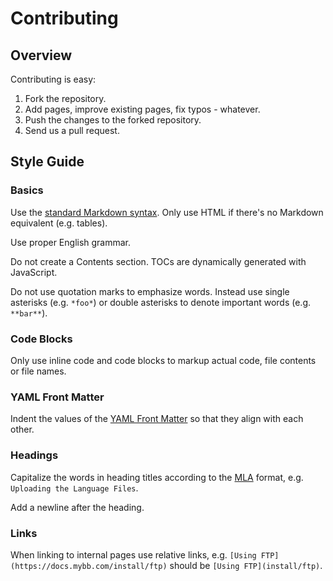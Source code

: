 # Contributing

## Overview

Contributing is easy:

1. Fork the repository.
2. Add pages, improve existing pages, fix typos - whatever.
3. Push the changes to the forked repository.
4. Send us a pull request.

## Style Guide

### Basics

Use the [standard Markdown syntax](https://daringfireball.net/projects/markdown/syntax). Only use HTML if there's no Markdown equivalent (e.g. tables).

Use proper English grammar.

Do not create a Contents section. TOCs are dynamically generated with JavaScript.

Do not use quotation marks to emphasize words. Instead use single asterisks (e.g. `*foo*`) or double asterisks to denote important words (e.g. `**bar**`).

### Code Blocks

Only use inline code and code blocks to markup actual code, file contents or file names.

### YAML Front Matter

Indent the values of the [YAML Front Matter](https://jekyllrb.com/docs/frontmatter/) so that they align with each other.

### Headings

Capitalize the words in heading titles according to the [MLA](https://www.mla.org/) format, e.g. `Uploading the Language Files`.

Add a newline after the heading.

### Links

When linking to internal pages use relative links, e.g. `[Using FTP](https://docs.mybb.com/install/ftp)` should be `[Using FTP](install/ftp)`.
